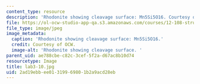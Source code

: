 ```yaml
---
content_type: resource
description: 'Rhodonite showing cleavage surface: Mn5Si5O16. Courtesy of OCW.'
file: https://ol-ocw-studio-app-qa.s3.amazonaws.com/courses/12-108-structure-of-earth-materials-fall-2004/2ad19ebbee01319969801b2a9acd28eb_lab3-10.jpg
file_type: image/jpeg
image_metadata:
  caption: 'Rhodonite showing cleavage surface: Mn5Si5O16.'
  credit: Courtesy of OCW.
  image-alt: 'Rhodonite showing cleavage surface. '
parent_uid: ae788cbe-c82c-3cef-5f2a-d67ac8b10d74
resourcetype: Image
title: lab3-10.jpg
uid: 2ad19ebb-ee01-3199-6980-1b2a9acd28eb
---
```

